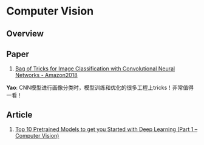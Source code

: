 
# Computer Vision

## Overview

## Paper

1. [Bag of Tricks for Image Classification with Convolutional Neural Networks - Amazon2018](https://arxiv.org/abs/1812.01187)

**Yao**: CNN模型进行画像分类时，模型训练和优化的很多工程上tricks！非常值得一看！





## Article

1. [Top 10 Pretrained Models to get you Started with Deep Learning (Part 1 – Computer Vision)](https://www.analyticsvidhya.com/blog/2018/07/top-10-pretrained-models-get-started-deep-learning-part-1-computer-vision/?utm_source=blog&utm_medium=top-pretrained-models-nlp-article)
